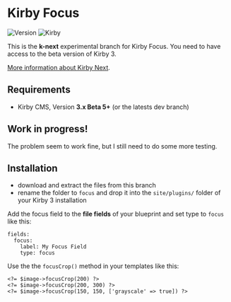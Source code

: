 # Kirby Focus

![Version](https://img.shields.io/badge/Version-0.2.0-orange.svg) ![Kirby](https://img.shields.io/badge/Kirby-3.x-red.svg)

This is the **k-next** experimental branch for Kirby Focus. You need to have access to the beta version of Kirby 3.

[More information about Kirby Next](https://getkirby.com/next).



## Requirements

+ Kirby CMS, Version **3.x Beta 5+** (or the latests dev branch)

## Work in progress!

The problem seem to work fine, but I still need to do some more testing.


## Installation

+ download and extract the files from this branch
+ rename the folder to `focus` and drop it into the `site/plugins/` folder of your Kirby 3 installation

Add the focus field to the **file fields** of your blueprint and set type to `focus` like this:

```
fields:
  focus:
    label: My Focus Field
    type: focus
```

Use the the `focusCrop()` method in your templates like this:

```
<?= $image->focusCrop(200) ?>
<?= $image->focusCrop(200, 300) ?>
<?= $image->focusCrop(150, 150, ['grayscale' => true]) ?>
```